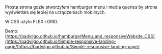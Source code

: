 Prosta strona gdzie stworzyłem hamburger menu i media queries by strona wyświetlała się lepiej na urządzeniach mobilnych.

W CSS użyto FLEX i GRID.

Demo:
[https://badvilgo.github.io/hamburgerMenu_and_responsiveWebsite_CSS](https://badvilgo.github.io/Simple-responsive-landing-page/)https://badvilgo.github.io/Simple-responsive-landing-page/
